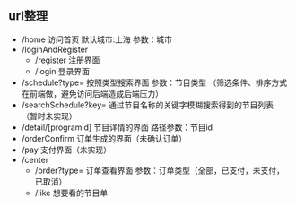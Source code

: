 ## url整理

- /home 访问首页 默认城市:上海 参数：城市
- /loginAndRegister
  - /register 注册界面
  - /login 登录界面
- /schedule?type= 按照类型搜索界面 参数：节目类型 （筛选条件、排序方式在前端做，避免访问后端造成后端压力）
- /searchSchedule?key= 通过节目名称的关键字模糊搜索得到的节目列表 （暂时未实现）
- /detail/[programid] 节目详情的界面 路径参数：节目id
- /orderConfirm 订单生成的界面（未确认订单）
- /pay 支付界面（未实现）
- /center
  - /order?type= 订单查看界面 参数：订单类型（全部，已支付，未支付，已取消）
  - /like 想要看的节目单